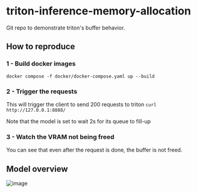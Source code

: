 # triton-inference-memory-allocation

Git repo to demonstrate triton's buffer behavior.

## How to reproduce

### 1 - Build docker images

`docker compose -f docker/docker-compose.yaml up --build`

### 2 - Trigger the requests

This will trigger the client to send 200 requests to triton
`curl http://127.0.0.1:8888/`

Note that the model is set to wait 2s for its queue to fill-up

### 3 - Watch the VRAM not being freed

You can see that even after the request is done, the buffer is not freed.

## Model overview

![image](https://github.com/gladiaio/triton-inference-memory-allocation/assets/43698357/7a86ef5f-f7bd-4d3d-aceb-91fa92577eff)
